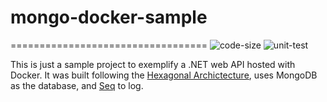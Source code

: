 # mongo-docker-sample
==================================
![code-size](https://img.shields.io/github/languages/code-size/rafaatsouza/mongo-docker-sample)
![unit-test](https://github.com/rafaatsouza/mongo-docker-sample/workflows/unit-test/badge.svg)

This is just a sample project to exemplify a .NET web API hosted with Docker. It was built following the [Hexagonal Archictecture](https://alistair.cockburn.us/hexagonal-architecture/), uses MongoDB as the database, and [Seq](https://datalust.co/seq) to log.
